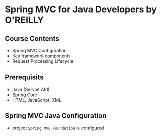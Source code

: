 # Spring MVC for Java Developers by O'REILLY


## Course Contents
- Spring MVC Configuration
- Key framework components
- Request Processing Lifecycle

## Prerequisits
- Java (Servlet API)
- Spring Core
- HTML, JavaScript, XML

## Spring MVC Java Configuration
- project `Spring MVC Foundation` is configured